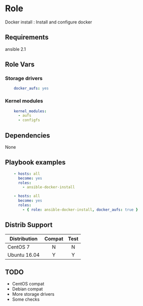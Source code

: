 Role
====
Docker install : Install and configure docker

Requirements
------------
ansible 2.1

Role Vars
---------
### Storage drivers
```yaml
    docker_aufs: yes
```
### Kernel modules
```yaml
    kernel_modules:
      - aufs
      - configfs
```
Dependencies
------------
None


Playbook examples
-----------------
```yaml
    - hosts: all
      become: yes
      roles:
        - ansible-docker-install
```

```yaml
    - hosts: all
      become: yes
      roles:
        - { role: ansible-docker-install, docker_aufs: true }
```

Distrib Support
---------------
| Distribution | Compat | Test  |
| ------------ |:------:|:-----:|
|    CentOS 7  |   N    |   N   |
| Ubuntu 16.04 |   Y    |   Y   |


TODO
----
* CentOS compat
* Debian compat
* More storage drivers
* Some checks
